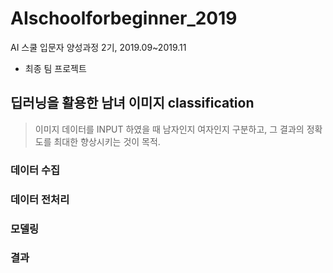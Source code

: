 # AIschoolforbeginner_2019
AI 스쿨 입문자 양성과정 2기, 2019.09~2019.11
- 최종 팀 프로젝트

## 딥러닝을 활용한 남녀 이미지 classification  
> 이미지 데이터를 INPUT 하였을 때 남자인지 여자인지 구분하고, 그 결과의 정확도를 최대한 향상시키는 것이 목적. 

### 데이터 수집

### 데이터 전처리

### 모델링 

### 결과

